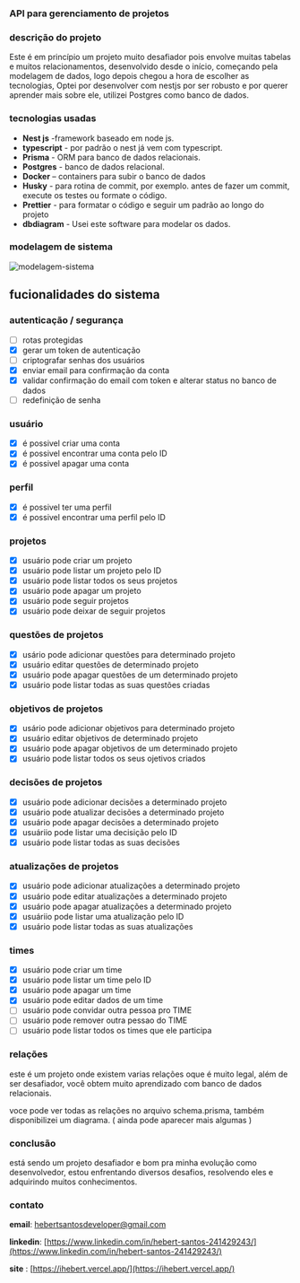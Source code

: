 ### API para gerenciamento de projetos

### descrição do projeto

Este é em princípio um projeto muito desafiador pois envolve muitas tabelas e muitos relacionamentos,
desenvolvido desde o início, começando pela modelagem de dados, logo depois chegou a hora de escolher as tecnologias,
Optei por desenvolver com nestjs por ser robusto e por querer aprender mais sobre ele, utilizei Postgres como banco de dados.

### tecnologias usadas

- **Nest js** -framework baseado em node js.
- **typescript** - por padrão o nest já vem com typescript.
- **Prisma** - ORM para banco de dados relacionais.
- **Postgres** - banco de dados relacional.
- **Docker** – containers para subir o banco de dados
- **Husky** - para rotina de commit, por exemplo. antes de fazer um commit, execute os testes ou formate o código.
- **Prettier** - para formatar o código e seguir um padrão ao longo do projeto
- **dbdiagram** - Usei este software para modelar os dados.

### modelagem de sistema
![modelagem-sistema](https://github.com/hebertsanto/API-project-management/assets/108555424/5b154751-4d69-4624-80c3-67442052ea0b)

## fucionalidades do sistema

### autenticação / segurança

- [ ] rotas protegidas
- [x] gerar um token de autenticação
- [ ] criptografar senhas dos usuários
- [x] enviar email para confirmação da conta
- [x] validar confirmação do email com token e alterar status no banco de dados
- [ ] redefinição de senha

### usuário

- [x] é possivel criar uma conta
- [x] é possivel encontrar uma conta pelo ID
- [x] é possivel apagar uma conta

### perfil

- [x] é possivel ter uma perfil
- [x] é possivel encontrar uma perfil pelo ID

### projetos

- [x] usuário pode criar um projeto
- [x] usuário pode listar um projeto pelo ID
- [x] usuário pode listar todos os seus projetos
- [x] usuário pode apagar um projeto
- [x] usuário pode seguir projetos
- [x] usuário pode deixar de seguir projetos

### questões de projetos

- [x] usário pode adicionar questões para determinado projeto
- [x] usuário editar questões de determinado projeto
- [x] usuário pode apagar questões de um determinado projeto
- [x] usuário pode listar todas as suas questões criadas
      
### objetivos de projetos

- [x] usário pode adicionar objetivos para determinado projeto
- [x] usuário editar objetivos de determinado projeto
- [x] usuário pode apagar objetivos de um determinado projeto
- [x] usuário pode listar todos os seus ojetivos criados

### decisões de projetos

- [x] usuário pode adicionar decisões a determinado projeto
- [x] usuário pode atualizar decisões a determinado projeto
- [x] usuário pode apagar decisões a determinado projeto
- [x] usuáriio pode listar uma decisição pelo ID
- [x] usuário pode listar todas as suas decisões

### atualizações de projetos

- [x] usuário pode adicionar atualizações a determinado projeto
- [x] usuário pode editar atualizações a determinado projeto
- [x] usuário pode apagar atualizações a determinado projeto
- [x] usuáriio pode listar uma atualização pelo ID
- [x] usuário pode listar todas as suas atualizações
      
### times 

- [x] usuário pode criar um time
- [x] usuário pode listar um time pelo ID
- [x] usuário pode apagar um time
- [x] usuário pode editar dados de um time
- [ ] usuário pode convidar outra pessoa pro TIME
- [ ] usuário pode remover outra pessao do TIME
- [ ] usuário pode listar todos os times que ele participa

### relações

este é um projeto onde existem varias relações oque é muito legal, além de ser desafiador, você obtem muito aprendizado
com banco de dados relacionais.

voce pode ver todas as relações no arquivo schema.prisma, também disponibilizei um diagrama. ( ainda pode aparecer mais algumas )


### conclusão

está sendo um projeto desafiador e bom pra minha evolução como desenvolvedor, estou enfrentando diversos
desafios, resolvendo eles e adquirindo muitos conhecimentos.

### contato

**email**: hebertsantosdeveloper@gmail.com

**linkedin**: [https://www.linkedin.com/in/hebert-santos-241429243/](https://www.linkedin.com/in/hebert-santos-241429243/)

**site** : [https://ihebert.vercel.app/](https://ihebert.vercel.app/)

  
